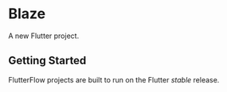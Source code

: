 # Blaze

A new Flutter project.

## Getting Started

FlutterFlow projects are built to run on the Flutter _stable_ release.
